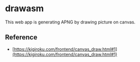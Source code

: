 # drawasm

This web app is generating APNG by drawing picture on canvas.


## Reference
- [https://kigiroku.com/frontend/canvas_draw.html#1](https://kigiroku.com/frontend/canvas_draw.html#1)
